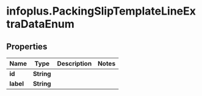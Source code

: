 # infoplus.PackingSlipTemplateLineExtraDataEnum

## Properties
Name | Type | Description | Notes
------------ | ------------- | ------------- | -------------
**id** | **String** |  | 
**label** | **String** |  | 


